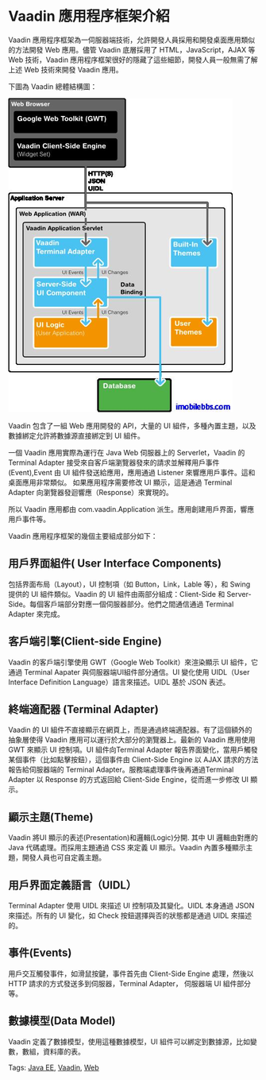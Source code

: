 # Vaadin 應用程序框架介紹

Vaadin 應用程序框架為一伺服器端技術，允許開發人員採用和開發桌面應用類似的方法開發 Web 應用。儘管 Vaadin 底層採用了 HTML，JavaScript，AJAX 等 Web 技術，Vaadin 應用程序框架很好的隱藏了這些細節，開發人員一般無需了解上述 Web 技術來開發 Vaadin 應用。

下圖為 Vaadin 總體結構圖：

![](images/9.png)

Vaadin 包含了一組 Web 應用開發的 API，大量的 UI 組件，多種內置主題，以及數據綁定允許將數據源直接綁定到 UI 組件。

一個 Vaadin 應用實際為運行在 Java Web 伺服器上的 Serverlet，Vaadin 的 Terminal Adapter 接受來自客戶端瀏覽器發來的請求並解釋用戶事件(Event),Event 由 UI 組件發送給應用，應用通過 Listener 來響應用戶事件。這和桌面應用非常類似。 如果應用程序需要修改 UI 顯示，這是通過 Terminal Adapter 向瀏覽器發迴響應（Response）來實現的。

所以 Vaadin 應用都由 com.vaadin.Application 派生。應用創建用戶界面，響應用戶事件等。

Vaadin 應用程序框架的幾個主要組成部分如下：

## 用戶界面組件( User Interface Components)

包括界面布局（Layout），UI 控制項（如 Button，Link，Lable 等），和 Swing 提供的 UI 組件類似。Vaadin 的 UI 組件由兩部分組成：Client-Side 和 Server-Side。每個客戶端部分對應一個伺服器部分。他們之間通信通過 Terminal Adapter 來完成。

## 客戶端引擎(Client-side Engine)

Vaadin 的客戶端引擎使用 GWT（Google Web Toolkit）來渲染顯示 UI 組件，它通過 Terminal Aapater 與伺服器端UI組件部分通信。UI 變化使用 UIDL（User Interface Definition Language）語言來描述。UIDL 基於 JSON 表述。

## 終端適配器 (Terminal Adapter)

Vaadin 的 UI 組件不直接顯示在網頁上，而是通過終端適配器。有了這個額外的抽象層使得 Vaadin 應用可以運行於大部分的瀏覽器上。最新的 Vaadin 應用使用 GWT 來顯示 UI 控制項。UI 組件向Terminal Adapter 報告界面變化，當用戶觸發某個事件（比如點擊按鈕），這個事件由 Client-Side Engine 以 AJAX 請求的方法報告給伺服器端的 Terminal Adapter。服務端處理事件後再通過Terminal Adapter 以 Response 的方式返回給 Client-Side Engine，從而進一步修改 UI 顯示。

## 顯示主題(Theme)

Vaadin 將UI 顯示的表述(Presentation)和邏輯(Logic)分開. 其中 UI 邏輯由對應的 Java 代碼處理。而採用主題通過 CSS 來定義 UI 顯示。Vaadin 內置多種顯示主題，開發人員也可自定義主題。

## 用戶界面定義語言（UIDL）

Terminal Adapter 使用 UIDL 來描述 UI 控制項及其變化。UIDL 本身通過 JSON 來描述。所有的 UI 變化，如 Check 按鈕選擇與否的狀態都是通過 UIDL 來描述的。

## 事件(Events)

用戶交互觸發事件，如滑鼠按鍵，事件首先由 Client-Side Engine 處理，然後以 HTTP 請求的方式發送多到伺服器，Terminal Adapter， 伺服器端 UI 組件部分等。

## 數據模型(Data Model)

Vaadin 定義了數據模型，使用這種數據模型，UI 組件可以綁定到數據源，比如變數，數組，資料庫的表。

Tags: [Java EE](http://www.imobilebbs.com/wordpress/archives/tag/java-ee), [Vaadin](http://www.imobilebbs.com/wordpress/archives/tag/vaadin), [Web](http://www.imobilebbs.com/wordpress/archives/tag/web)
